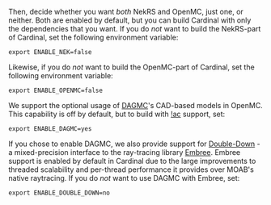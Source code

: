 Then, decide whether you want *both* NekRS and OpenMC, just one,
or neither. Both are enabled by default, but you can
build Cardinal with only the dependencies that you want.
If you do *not*
want to build the NekRS-part of Cardinal, set the following environment variable:

```
export ENABLE_NEK=false
```

Likewise, if you do *not* want to build the OpenMC-part of Cardinal,
set the following environment variable:

```
export ENABLE_OPENMC=false
```

We support the optional usage of [DAGMC](https://svalinn.github.io/DAGMC/)'s CAD-based models in OpenMC.
This capability is off by default, but to build with [!ac](DAGMC) support, set:

```
export ENABLE_DAGMC=yes
```

If you chose to enable DAGMC, we also provide support for [Double-Down](https://double-down.readthedocs.io/en/latest/) -
a mixed-precision interface to the ray-tracing library [Embree](https://www.embree.org/). Embree support is enabled by
default in Cardinal due to the large improvements to threaded scalability and per-thread performance it provides over
MOAB's native raytracing. If you do *not* want to use DAGMC with Embree, set:

```
export ENABLE_DOUBLE_DOWN=no
```
